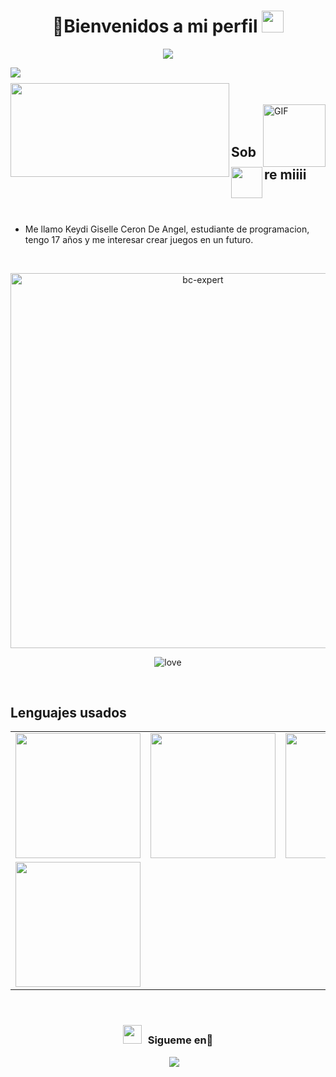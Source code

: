 <h1 align="center"> 👋Bienvenidos a mi perfil <img src="https://media.giphy.com/media/hvRJCLFzcasrR4ia7z/giphy.gif" width="35"></h1>
<p align="center">
  <a href="https://github.com/fairyland0926"><img src="https://readme-typing-svg.herokuapp.com/?lines=Web%20Developer;Full%20Stack-eveloper;5%2B%20years%20of%20coding%20experience;Always%20learning%20new%20tech&font=Pacifico&center=true&width=650&height=120&color=58a6ff&vCenter=true&size=45%22"></a>
</p>

</h1>

<img align="left" src="https://visitor-badge.laobi.icu/badge?page_id=zeeid" />

<h1 align="center"></h1>
<img align="left" height="150px" width="350px" src="https://github-readme-stats.vercel.app/api?username=KeydiC&count_private=true&show_icons=true&theme=tokyonight" />
<br><br>
<img align="right" alt="GIF" src="https://c.tenor.com/gpOUboethA0AAAAC/my-hero-academia-boku-no-hero-academia.gif" width="100px" height="100px" />
<br><br>
<img align="left" src = "https://user-images.githubusercontent.com/63050133/156777293-72a6e681-2582-4a9d-ad92-09d1181d47c7.gif" width = 50px height=50px>
<h2 align="left" font-weight="bold">Sobre miiii</h2>  
<br><br>

- Me llamo Keydi Giselle Ceron De Angel, estudiante de programacion, tengo 17 años y me interesar crear juegos en un futuro.
<br>

<p align="center"> <a href="https://github.com/ryo-ma/github-profile-trophy"><img src="https://github-profile-trophy.vercel.app/?username=zeeid&theme=tokyonight&no-frame=true&row=1&&margin-w=30&no-bg=false" alt="bc-expert" width="600px"/></a> </p>


<p align="center">
  <img src="https://i.quotev.com/qagu43zuugtq.jpg" alt="love"></center>
</p>
<br>
<h2 font-weight="bold">Lenguajes usados</h2>
<table>
  <tr>
      <td><img src="https://cdn.iconscout.com/icon/free/png-256/javascript-1-225993.png?raw=true" width="200"></td>
      <td><img src="https://cdn.iconscout.com/icon/free/png-256/php-2752101-2284918.png?raw=true" width="200"></td>
      <td><img src="https://cdn.iconscout.com/icon/free/png-256/mysql-3521596-2945040.png?raw=true" width="200"></td>
      <td><img src="https://ih1.redbubble.net/image.416406976.0438/poster,504x498,f8f8f8-pad,600x600,f8f8f8.u4.jpg?raw=true" width="200"></td>
      <td><img src="https://clipartcraft.com/images/html5-logo-white-5.png?raw=true" width="200"></td>
		  
  </tr>
  <tr>
    <td><img src="https://cdn.iconscout.com/icon/free/png-256/visual-studio-code-3251603-2724650.png?raw=true" width="200"></td>
  </tr>
</table>
<br/>
<h3 align="center" > <img src="https://media.giphy.com/media/iY8CRBdQXODJSCERIr/giphy.gif" width="30" height="30" style="margin-right: 10px;">Sigueme en🤝 </h3>

<p align="center">

 <div align="center"  class="icons-social" style="margin-left: 10px;">
        <a style="margin-left: 10px;" target="_blank" href="https://www.instagram.com/zomiwnaodiii/">
			<img src="https://img.icons8.com/doodle/40/000000/instagram-new--v2.png"></a>
      </div>

</p>
